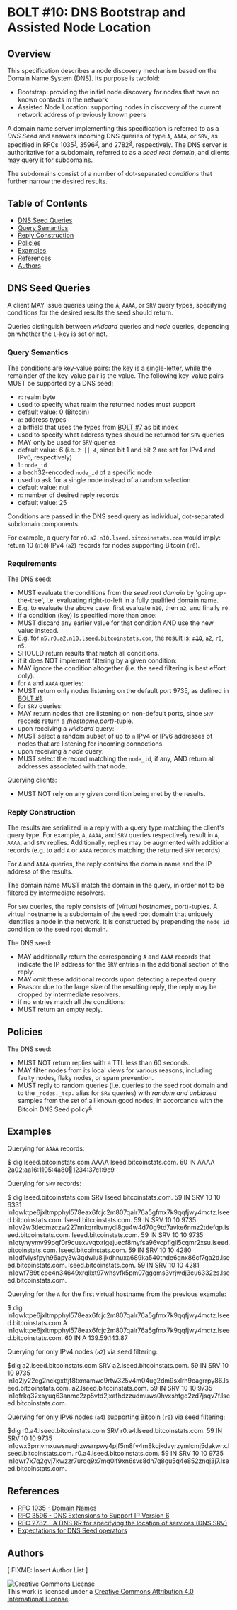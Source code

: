 # BOLT #10: DNS Bootstrap and Assisted Node Location

## Overview

This specification describes a node discovery mechanism based on the Domain Name System (DNS).
Its purpose is twofold:

- Bootstrap: providing the initial node discovery for nodes that have no known contacts in the network
- Assisted Node Location: supporting nodes in discovery of the current network address of previously known peers

A domain name server implementing this specification is referred to as a
_DNS Seed_ and answers incoming DNS queries of type `A`, `AAAA`, or `SRV`, as
specified in RFCs 1035<sup>[1](#ref-1)</sup>, 3596<sup>[2](#ref-2)</sup>, and
2782<sup>[3](#ref-3)</sup>, respectively.
The DNS server is authoritative for a subdomain, referred to as a
_seed root domain_, and clients may query it for subdomains.

The subdomains consist of a number of dot-separated _conditions_ that further narrow the desired results.

## Table of Contents

* [DNS Seed Queries](#dns-seed-queries)
* [Query Semantics](#query-semantics)
* [Reply Construction](#reply-construction)
* [Policies](#policies)
* [Examples](#examples)
* [References](#references)
* [Authors](#authors)

## DNS Seed Queries

A client MAY issue queries using the `A`, `AAAA`, or `SRV` query types,
specifying conditions for the desired results the seed should return.

Queries distinguish between _wildcard_ queries and _node_ queries, depending on
whether the `l`-key is set or not.

### Query Semantics

The conditions are key-value pairs: the key is a single-letter, while the
remainder of the key-value pair is the value.
The following key-value pairs MUST be supported by a DNS seed:

- `r`: realm byte
- used to specify what realm the returned nodes must support
- default value: 0 (Bitcoin)
- `a`: address types
- a bitfield that uses the types from [BOLT #7](07-routing-gossip.md) as bit
index
- used to specify what address types should be returned for `SRV` queries
- MAY only be used for `SRV` queries
- default value: 6 (i.e. `2 || 4`, since bit 1 and bit 2 are set for IPv4 and
IPv6, respectively)
- `l`: `node_id`
- a bech32-encoded `node_id` of a specific node
- used to ask for a single node instead of a random selection
- default value: null
- `n`: number of desired reply records
- default value: 25

Conditions are passed in the DNS seed query as individual, dot-separated subdomain components.

For example, a query for `r0.a2.n10.lseed.bitcoinstats.com` would imply: return
10 (`n10`) IPv4 (`a2`) records for nodes supporting Bitcoin (`r0`).

### Requirements

The DNS seed:
- MUST evaluate the conditions from the _seed root domain_ by
'going up-the-tree', i.e. evaluating right-to-left in a fully qualified domain
name.
- E.g. to evaluate the above case: first evaluate `n10`, then `a2`, and finally `r0`.
- if a condition (key) is specified more than once:
- MUST discard any earlier value for that condition AND use the new value
instead.
- E.g. for `n5.r0.a2.n10.lseed.bitcoinstats.com`, the result is:
~~`n10`~~, `a2`, `r0`, `n5`.
- SHOULD return results that match all conditions.
- if it does NOT implement filtering by a given condition:
- MAY ignore the condition altogether (i.e. the seed filtering is best effort only).
- for `A` and `AAAA` queries:
- MUST return only nodes listening on the default port 9735, as defined in
[BOLT #1](01-messaging.md).
- for `SRV` queries:
- MAY return nodes that are listening on non-default ports, since `SRV`
records return a _(hostname,port)_-tuple.
- upon receiving a _wildcard_ query:
- MUST select a random subset of up to `n` IPv4 or IPv6 addresses of nodes
that are listening for incoming connections.
- upon receiving a _node_ query:
- MUST select the record matching the `node_id`, if any, AND return all
addresses associated with that node.

Querying clients:
- MUST NOT rely on any given condition being met by the results.

### Reply Construction

The results are serialized in a reply with a query type matching the client's
query type. For example, `A`, `AAAA`, and `SRV` queries respectively result in
`A`, `AAAA`, and `SRV` replies. Additionally, replies may be augmented with
additional records (e.g. to add `A` or `AAAA` records matching the returned
`SRV` records).

For `A` and `AAAA` queries, the reply contains the domain name and the IP
address of the results.

The domain name MUST match the domain in the query, in order not to be filtered
by intermediate resolvers.

For `SRV` queries, the reply consists of (_virtual hostnames_, port)-tuples.
A virtual hostname is a subdomain of the seed root domain that uniquely
identifies a node in the network.
It is constructed by prepending the `node_id` condition to the seed root domain.

The DNS seed:
- MAY additionally return the corresponding `A` and `AAAA` records that
indicate the IP address for the `SRV` entries in the additional section of the
reply.
- MAY omit these additional records upon detecting a repeated query.
- Reason: due to the large size of the resulting reply, the reply may be
dropped by intermediate resolvers.
- if no entries match all the conditions:
- MUST return an empty reply.

## Policies

The DNS seed:
- MUST NOT return replies with a TTL less than 60 seconds.
- MAY filter nodes from its local views for various reasons, including faulty
nodes, flaky nodes, or spam prevention.
- MUST reply to random queries (i.e. queries to the seed root domain and to
the `_nodes._tcp.` alias for `SRV` queries) with _random and unbiased_
samples from the set of all known good nodes, in accordance with the Bitcoin DNS Seed policy<sup>[4](#ref-4)</sup>.

## Examples

Querying for `AAAA` records:

$ dig lseed.bitcoinstats.com AAAA
lseed.bitcoinstats.com. 60      IN      AAAA    2a02:aa16:1105:4a80:1234:1234:37c1:9c9

Querying for `SRV` records:

$ dig lseed.bitcoinstats.com SRV
lseed.bitcoinstats.com. 59   IN      SRV     10 10 6331 ln1qwktpe6jxltmpphyl578eax6fcjc2m807qalr76a5gfmx7k9qqfjwy4mctz.lseed.bitcoinstats.com.
lseed.bitcoinstats.com. 59   IN      SRV     10 10 9735 ln1qv2w3tledmzczw227nnkqrrltvmydl8gu4w4d70g9td7avke6nmz2tdefqp.lseed.bitcoinstats.com.
lseed.bitcoinstats.com. 59   IN      SRV     10 10 9735 ln1qtynyymv99pqf0r9cuexvvqtxrlgejuecf8myfsa96vcpflgll5cqmr2xsu.lseed.bitcoinstats.com.
lseed.bitcoinstats.com. 59   IN      SRV     10 10 4280 ln1qdfvlysfpyh96apy3w3qdwlu8jjkdhnuxa689ka540tnde6gnx86cf7ga2d.lseed.bitcoinstats.com.
lseed.bitcoinstats.com. 59   IN      SRV     10 10 4281 ln1qwf789tlcpe4n34649xrqllxt97whsvfk5pm07ggqms3vrjwdj3cu6332zs.lseed.bitcoinstats.com.

Querying for the `A` for the first virtual hostname from the previous example:

$ dig ln1qwktpe6jxltmpphyl578eax6fcjc2m807qalr76a5gfmx7k9qqfjwy4mctz.lseed.bitcoinstats.com A
ln1qwktpe6jxltmpphyl578eax6fcjc2m807qalr76a5gfmx7k9qqfjwy4mctz.lseed.bitcoinstats.com. 60 IN A 139.59.143.87

Querying for only IPv4 nodes (`a2`) via seed filtering:

$dig a2.lseed.bitcoinstats.com SRV
a2.lseed.bitcoinstats.com. 59	IN	SRV	10 10 9735 ln1q2jy22cg2nckgxttjf8txmamwe9rtw325v4m04ug2dm9sxlrh9cagrrpy86.lseed.bitcoinstats.com.
a2.lseed.bitcoinstats.com. 59	IN	SRV	10 10 9735 ln1qfrkq32xayuq63anmc2zp5vtd2jxafhdzzudmuws0hvxshtgd2zd7jsqv7f.lseed.bitcoinstats.com.

Querying for only IPv6 nodes (`a4`) supporting Bitcoin (`r0`) via seed filtering:

$dig r0.a4.lseed.bitcoinstats.com SRV
r0.a4.lseed.bitcoinstats.com. 59 IN	SRV	10 10 9735 ln1qwx3prnvmxuwsnaqhzwsrrpwy4pjf5m8fv4m8kcjkdvyrzymlcmj5dakwrx.lseed.bitcoinstats.com.
r0.a4.lseed.bitcoinstats.com. 59 IN	SRV	10 10 9735 ln1qwr7x7q2gvj7kwzzr7urqq9x7mq0lf9xn6svs8dn7q8gu5q4e852znqj3j7.lseed.bitcoinstats.com.

## References
- <a id="ref-1">[RFC 1035 - Domain Names](https://www.ietf.org/rfc/rfc1035.txt)</a>
- <a id="ref-2">[RFC 3596 - DNS Extensions to Support IP Version 6](https://tools.ietf.org/html/rfc3596)</a>
- <a id="ref-3">[RFC 2782 - A DNS RR for specifying the location of services (DNS SRV)](https://www.ietf.org/rfc/rfc2782.txt)</a>
- <a id="ref-4">[Expectations for DNS Seed operators](https://github.com/bitcoin/bitcoin/blob/master/doc/dnsseed-policy.md)</a>

## Authors

[ FIXME: Insert Author List ]

![Creative Commons License](https://i.creativecommons.org/l/by/4.0/88x31.png "License CC-BY")
<br>
This work is licensed under a [Creative Commons Attribution 4.0 International License](http://creativecommons.org/licenses/by/4.0/).
